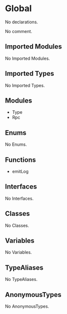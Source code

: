 # Global

No declarations.

No comment.

## Imported Modules

No Imported Modules.

## Imported Types

No Imported Types.

## Modules

* Type
* Rpc

## Enums

No Enums.

## Functions

* emitLog

## Interfaces

No Interfaces.

## Classes

No Classes.

## Variables

No Variables.

## TypeAliases

No TypeAliases.

## AnonymousTypes

No AnonymousTypes.
